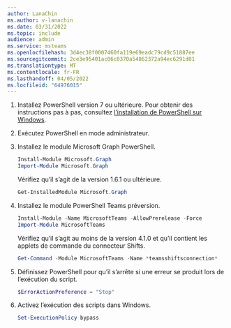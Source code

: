 ```yaml
---
author: LanaChin
ms.author: v-lanachin
ms.date: 03/31/2022
ms.topic: include
audience: admin
ms.service: msteams
ms.openlocfilehash: 3d4ec38f0007460fa119e69eadc79cd9c51887ee
ms.sourcegitcommit: 2ce3e95401ac06c0370a54862372a94ec6291d01
ms.translationtype: MT
ms.contentlocale: fr-FR
ms.lasthandoff: 04/05/2022
ms.locfileid: "64976015"
---
```

1. Installez PowerShell version 7 ou ultérieure. Pour obtenir des instructions pas à pas, consultez [l’installation de PowerShell sur Windows](/powershell/scripting/install/installing-powershell-on-windows).

1. Exécutez PowerShell en mode administrateur.
1. Installez le module Microsoft Graph PowerShell.

    ```powershell
    Install-Module Microsoft.Graph
    Import-Module Microsoft.Graph
    ```

    Vérifiez qu’il s’agit de la version 1.6.1 ou ultérieure.

    ```powershell
    Get-InstalledModule Microsoft.Graph 
    ```

1. Installez le module PowerShell Teams préversion.

    ```powershell
    Install-Module -Name MicrosoftTeams -AllowPrerelease -Force
    Import-Module MicrosoftTeams 
    ```

    Vérifiez qu’il s’agit au moins de la version 4.1.0 et qu’il contient les applets de commande du connecteur Shifts.

    ```powershell
    Get-Command -Module MicrosoftTeams -Name *teamsshiftsconnection* 
    ```

1. Définissez PowerShell pour qu’il s’arrête si une erreur se produit lors de l’exécution du script.

    ```powershell
    $ErrorActionPreference = "Stop" 
    ```

1. Activez l’exécution des scripts dans Windows.

    ```powershell
    Set-ExecutionPolicy bypass 
    ```